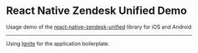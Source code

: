 # React Native Zendesk Unified Demo

Usage demo of the [react-native-zendesk-unified](https://github.com/mateoguzmana/react-native-zendesk-unified) library for iOS and Android

<!-- <table>
  <tr>
    <td style="width: 50%; text-align: center;">
      <img src="https://github.com/mateoguzmana/react-native-zendesk-unified/assets/20783123/420528be-72c9-40da-a90c-3db677b19fc4" alt="iOS" width="300"/>
    </td>
    <td style="width: 50%; text-align: center;">
      <img src="https://github.com/mateoguzmana/react-native-zendesk-unified/assets/20783123/3981b601-a1fb-4b7e-958f-0c662ced0081" alt="Android" width="300"/>
    </td>
  </tr>
</table> -->

---

Using [Ignite](https://github.com/infinitered/ignite) for the application boilerplate.
